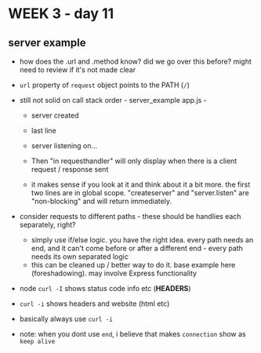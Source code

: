 # WEEK 3 - day 11
## server example
- how does the .url and .method know? did we go over this before? might need to review if it's not made clear

- `url` property of `request` object points to the PATH (`/`)
- still not solid on call stack order - server_example app.js - 
  - server created
  - last line
  - server listening on...

  - Then "in requesthandler" will only display when there is a client request / response sent
   - it makes sense if you look at it and think about it a bit more. the first two lines are in global scope. "createserver" and "server.listen" are "non-blocking" and will return immediately.

- consider requests to different paths - these should be handlies each separately, right?
  - simply use if/else logic. you have the right idea. every path needs an end, and it can't come before or after a different end - every path needs its own separated logic
  - this can be cleaned up / better way to do it. base example here (foreshadowing). may involve Express functionality

- node `curl -I` shows status code info etc (__HEADERS__)

- `curl -i` shows headers and website (html etc)
 - basically always use `curl -i`
- note: when you dont use `end`, i believe that makes `connection` show as `keep alive`